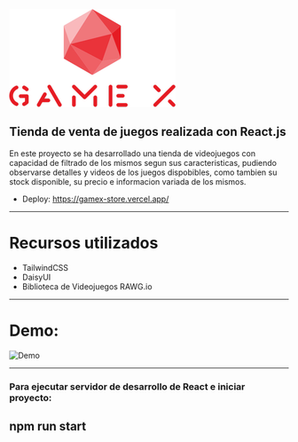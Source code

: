 ![Logo](https://raw.githubusercontent.com/GiorgioCode/tienda-GameX/master/src/GameX-Logo.png)

## Tienda de venta de juegos realizada con React.js

En este proyecto se ha desarrollado una tienda de videojuegos con capacidad de filtrado de los mismos segun sus caracteristicas, pudiendo observarse detalles y videos de los juegos dispobibles, como tambien su stock disponible, su precio e informacion variada de los mismos.

- Deploy: https://gamex-store.vercel.app/

---

# Recursos utilizados

- TailwindCSS
- DaisyUI
- Biblioteca de Videojuegos RAWG.io

---

# Demo:

![Demo](https://raw.githubusercontent.com/GiorgioCode/tienda-GameX/master/src/demo.gif)

---

### Para ejecutar servidor de desarrollo de React e iniciar proyecto:

## npm run start
